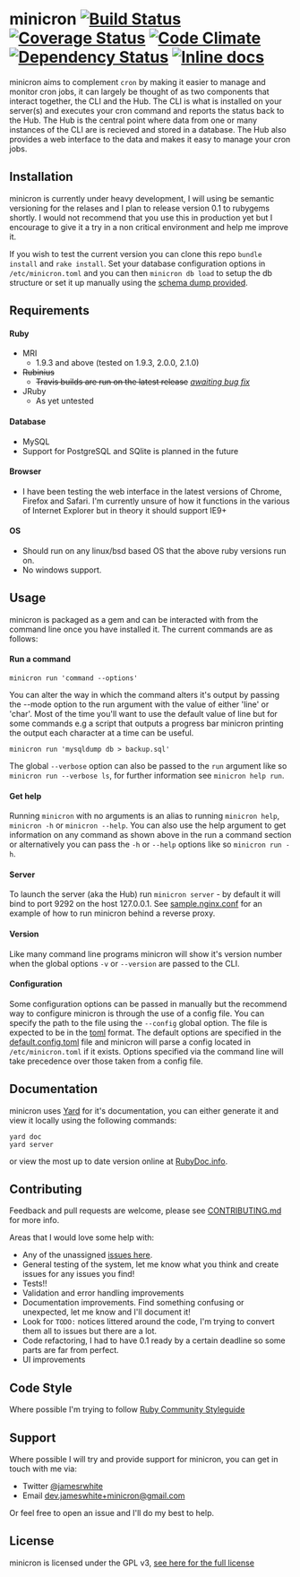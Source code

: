 minicron [![Build Status](https://api.travis-ci.org/jamesrwhite/minicron.png)](http://travis-ci.org/jamesrwhite/minicron) [![Coverage Status](https://coveralls.io/repos/jamesrwhite/minicron/badge.png?derp)](https://coveralls.io/r/jamesrwhite/minicron?branch=master) [![Code Climate](https://codeclimate.com/github/jamesrwhite/minicron.png)](https://codeclimate.com/github/jamesrwhite/minicron) [![Dependency Status](https://gemnasium.com/jamesrwhite/minicron.png)](https://gemnasium.com/jamesrwhite/minicron) [![Inline docs](http://inch-pages.github.io/github/jamesrwhite/minicron.png)](http://inch-pages.github.io/github/jamesrwhite/minicron)
=======

minicron aims to complement ````cron```` by making it easier to manage and monitor cron jobs, it can largely be thought of as two components that interact together, the CLI and the Hub. The CLI is what is installed on your server(s) and executes your cron command and reports the status back to the Hub. The Hub is the central point where data from one or many instances of the CLI are is recieved and stored in a database. The Hub also provides a web interface to the data and makes it easy to manage your cron jobs.

Installation
-------------

minicron is currently under heavy development, I will using be semantic versioning for the relases and I plan to release version 0.1 to rubygems shortly. I would not recommend that you use this in production yet but I encourage to give it a try in a non critical environment and help me improve it.

If you wish to test the current version you can clone this repo ````bundle install```` and ````rake install````. Set your database configuration options in ````/etc/minicron.toml```` and you can then ````minicron db load```` to setup the db structure or set it up manually using the [schema dump provided](https://github.com/jamesrwhite/minicron/blob/master/lib/minicron/hub/db/schema.sql).

Requirements
-------------

#### Ruby
- MRI
  - 1.9.3 and above (tested on 1.9.3, 2.0.0, 2.1.0)
- <del>Rubinius</del>
  - <del>Travis builds are run on the latest release</del> [*awaiting bug fix*](https://github.com/rubinius/rubinius/issues/2944)
- JRuby
  - As yet untested


#### Database
- MySQL
- Support for PostgreSQL and SQlite is planned in the future

#### Browser
- I have been testing the web interface in the latest versions of Chrome, Firefox and Safari. I'm currently unsure of how it functions in the various of Internet Explorer but in theory it should support IE9+

#### OS
- Should run on any linux/bsd based OS that the above ruby versions run on.
- No windows support.

Usage
-----

minicron is packaged as a gem and can be interacted with from the command line once you have installed it. The current commands are as follows:

#### Run a command

````
minicron run 'command --options'
````

You can alter the way in which the command alters it's output by passing the --mode option to the run argument with the value of either 'line' or 'char'. Most of the time you'll want to use the default value of line but for some commands e.g a script that outputs a progress bar minicron printing the output each character at a time can be useful.

````
minicron run 'mysqldump db > backup.sql'
````

The global ````--verbose```` option can also be passed to the ````run```` argument like so ````minicron run --verbose ls````, for further information see ````minicron help run````.

#### Get help

Running ````minicron```` with no arguments is an alias to running ````minicron help````, ````minicron -h```` or ````minicron --help````. You can also use the help argument to get information on any command as shown above in the run a command section or alternatively you can pass the ````-h```` or ````--help```` options like so ````minicron run -h````.

#### Server

To launch the server (aka the Hub) run ````minicron server```` - by default it will bind to port 9292 on the host 127.0.0.1. See [sample.nginx.conf](https://github.com/jamesrwhite/minicron/blob/master/sample.nginx.conf) for an example of how to run minicron behind a reverse proxy.

#### Version

Like many command line programs minicron will show it's version number when the global options ````-v```` or ````--version```` are passed to the CLI.

#### Configuration

Some configuration options can be passed in manually but the recommend way to configure minicron is through the use of a config file. You can specify the path to the file using the ````--config```` global option. The file is expected to be in the [toml](https://github.com/mojombo/toml "toml") format. The default options are specified in the [default.config.toml](https://github.com/jamesrwhite/minicron/blob/master/default.config.toml "default.config.toml") file and minicron will parse a config located in ````/etc/minicron.toml```` if it exists. Options specified via the command line will take precedence over those taken from a config file.

Documentation
-------------

minicron uses [Yard](http://yardoc.org/ "Yard") for it's documentation, you can either generate it and view it locally using the following commands:

````
yard doc
yard server
````

or view the most up to date version online at [RubyDoc.info](http://rdoc.info/github/jamesrwhite/minicron/master/frames "RubyDoc.info").

Contributing
------------

Feedback and pull requests are welcome, please see [CONTRIBUTING.md](https://github.com/jamesrwhite/minicron/blob/master/CONTRIBUTING.md "CONTRIBUTING.md") for more info.

Areas that I would love some help with:

- Any of the unassigned [issues here](https://github.com/jamesrwhite/minicron/issues?state=open).
- General testing of the system, let me know what you think and create issues for any issues you find!
- Tests!!
- Validation and error handling improvements
- Documentation improvements. Find something confusing or unexpected, let me know and I'll document it!
- Look for ````TODO:```` notices littered around the code, I'm trying to convert them all to issues but there are a lot.
- Code refactoring, I had to have 0.1 ready by a certain deadline so some parts are far from perfect.
- UI improvements

Code Style
----------

Where possible I'm trying to follow [Ruby Community Styleguide](https://github.com/bbatsov/ruby-style-guide "Ruby Community Styleguide")

Support
--------

Where possible I will try and provide support for minicron, you can get in touch with me via:

- Twitter [@jamesrwhite](https://twitter.com/jamesrwhite)
- Email [dev.jameswhite+minicron@gmail.com](mailto:dev.jameswhite+minicron@gmail.com)

Or feel free to open an issue and I'll do my best to help.

License
--------

minicron is licensed under the GPL v3, [see here for the full license](https://github.com/jamesrwhite/minicron/blob/master/LICENSE "see here")
